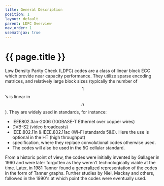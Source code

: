 ```yaml
---
title: General Description
position: 1
layout: default
parent: LDPC Overview
nav_order: 1
usemathjax: true
---
```


# {{ page.title }}
Low Density Parity Check (LDPC) codes are a class of linear block ECC which provide near capacity performance. They 
utilize sparse encoding matrices, and relatively large block sizes (typically the number of $$1$$’s is linear in $$n$$).
They are widely used in standards, for instance:
 - IEEE802.3an-2006 (10GBASE-T Ethernet over copper wires)
 - DVB-S2 (video broadcasts)
 - IEEE.802.11n & IEEE.802.11ac (Wi-Fi standards 5&6). Here the use is optional in the HT (high throughput) 
 - specification, where they replace convolutional codes otherwise used.
 - The codes will also be used in the 5G cellular standard.

From a historic point of view, the codes were initially invented by Gallager in 1960 and were later forgotten as they 
weren't technologically viable at the time. Later, in 1981 Tanner found a generalized representation of the codes in 
the form of Tanner graphs. Further studies by Niel, Mackay and others, followed in the 1990's at which point the codes
were eventually used.
